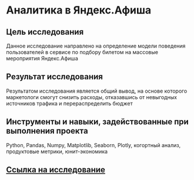 # Аналитика в Яндекс.Афиша

## Цель исследования
Данное исследование направлено на определение модели поведения пользователей в сервисе по подбору билетом на массовые мероприятия Яндекс.Афиша

## Результат исследования
Результатом исследования является общий вывод, на основе которого маркетологи смогут снизить расходы, отказавшись от невыгодных источников трафика и перераспределить бюджет 

## Инструменты и навыки, задействованные при выполнения проекта
Python, Pandas, Numpy, Matplotlib, Seaborn, Plotly, когортный анализ, продуктовые метрики, юнит-экономика

## [Ссылка на исследование]( https://github.com/MelnikovSergey91/Project_Yandex.Practicum/blob/afisha-analytics/analytics%20in%20yandex.afisha.ipynb)

